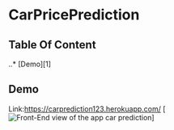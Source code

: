 # CarPricePrediction
## Table Of Content
..* [Demo][1]





## Demo
Link:<https://carprediction123.herokuapp.com/>
[![Front-End view of the app car prediction](/downloads/Screenshots(114).png "Outloook")]
